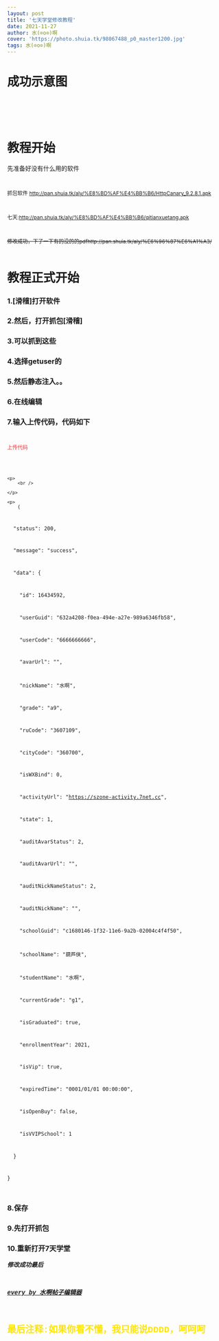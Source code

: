 ```yaml
---
layout: post
title: '七天学堂修改教程'
date: 2021-11-27
author: 水(⊙o⊙)啊
cover: 'https://photo.shuia.tk/98067488_p0_master1200.jpg'
tags: 水(⊙o⊙)啊
---
```

<div>
	<h1>
		成功示意图
	</h1>
	<p>
		<img src="http://pan.shuia.tk/aly/%E5%9B%BE%E7%89%87/Screenshot_2021-11-27-16-49-47.png" alt="" /> 
	</p>
	<p>
		<img src="http://pan.shuia.tk/aly/%E5%9B%BE%E7%89%87/Screenshot_2021-11-27-16-49-51.png" alt="" /> 
	</p>
	<p>
		<img src="http://pan.shuia.tk/aly/%E5%9B%BE%E7%89%87/Screenshot_2021-11-27-15-07-23.png" alt="" /> 
	</p>
	<p>
		<img src="http://pan.shuia.tk/aly/%E5%9B%BE%E7%89%87/Screenshot_2021-11-27-14-58-55.png" alt="" /> 
	</p>
	<p>
		<img src="http://pan.shuia.tk/aly/%E5%9B%BE%E7%89%87/1638004167554.jpg" alt="" /> 
	</p>
	<h1>
		教程开始
	</h1>
	<p>
		先准备好没有什么用的软件
	</p>
	<h1>
		<span style="font-size:12px;font-weight:normal;">抓包软件&nbsp;<a class="ke-insertfile" href="http://pan.shuia.tk/aly/%E8%BD%AF%E4%BB%B6/HttpCanary_9.2.8.1.apk" target="_blank">http://pan.shuia.tk/aly/%E8%BD%AF%E4%BB%B6/HttpCanary_9.2.8.1.apk</a></span> 
	</h1>
	<h1>
		<span style="font-size:12px;font-weight:normal;">七天:<a class="ke-insertfile" href="http://pan.shuia.tk/aly/%E8%BD%AF%E4%BB%B6/qitianxuetang.apk" target="_blank">http://pan.shuia.tk/aly/%E8%BD%AF%E4%BB%B6/qitianxuetang.apk</a></span> 
	</h1>
	<h1>
		<span style="font-size:12px;font-weight:normal;"><s>修改成功，下了一下有的没的的pdfhttp://pan.shuia.tk/aly/%E6%96%87%E6%A1%A3/</s></span> 
	</h1>
	<h1>
		<span style="font-size:12px;font-weight:normal;"><s><br />
</s></span><span style="font-size:12px;font-weight:normal;"></span>教程正式开始
	</h1>
	<h3>
		1.[滑稽]打开软件
	</h3>
	<h3>
		2.然后，打开抓包[滑稽]
	</h3>
	<h3>
		3.可以抓到这些
	</h3>
	<h3>
		4.选择getuser的
	</h3>
	<h3>
		5.然后静态注入。。
	</h3>
	<h3>
		6.在线编辑
	</h3>
	<h3>
		7.输入上传代码，代码如下
	</h3>
	<h1>
		<span style="font-size:12px;font-weight:normal;"><span style="color:#E53333;">上传代码</span></span>
	</h1>
<pre><code class="language-css">	
	
	<p>
		<br />

	</p>

	<p>
		{

&nbsp; "status": 200,

&nbsp; "message": "success",

&nbsp; "data": {

&nbsp; &nbsp; "id": 16434592,

&nbsp; &nbsp; "userGuid": "632a4208-f0ea-494e-a27e-989a6346fb58",

&nbsp; &nbsp; "userCode": "6666666666",

&nbsp; &nbsp; "avarUrl": "",

&nbsp; &nbsp; "nickName": "水啊",

&nbsp; &nbsp; "grade": "a9",

&nbsp; &nbsp; "ruCode": "3607109",

&nbsp; &nbsp; "cityCode": "360700",

&nbsp; &nbsp; "isWXBind": 0,

&nbsp; &nbsp; "activityUrl": "https://szone-activity.7net.cc",

&nbsp; &nbsp; "state": 1,

&nbsp; &nbsp; "auditAvarStatus": 2,

&nbsp; &nbsp; "auditAvarUrl": "",

&nbsp; &nbsp; "auditNickNameStatus": 2,

&nbsp; &nbsp; "auditNickName": "",

&nbsp; &nbsp; "schoolGuid": "c1680146-1f32-11e6-9a2b-02004c4f4f50",

&nbsp; &nbsp; "schoolName": "葫芦侠",

&nbsp; &nbsp; "studentName": "水啊",

&nbsp; &nbsp; "currentGrade": "g1",

&nbsp; &nbsp; "isGraduated": true,

&nbsp; &nbsp; "enrollmentYear": 2021,

&nbsp; &nbsp; "isVip": true,

&nbsp; &nbsp; "expiredTime": "0001/01/01 00:00:00",

&nbsp; &nbsp; "isOpenBuy": false,

&nbsp; &nbsp; "isVVIPSchool": 1

&nbsp; }

}
	</p>
</code></pre>
	<h3>
		8.保存
	</h3>
	<h3>
		9.先打开抓包
	</h3>
	<h3>
		10.重新打开7天学堂
	</h3>
</div>
<p>
	<span style="font-family:Courier New;"><strong><strong><em>修改成功最后</em></strong></strong></span>
</p>
<p>
	<span style="font-family:Courier New;"><strong><strong><em><u><br />
</u></em></strong></strong></span>
</p>
<p>
	<span style="font-family:Courier New;"><strong><strong><em><u>every by 水啊帖子编辑器</u></em></strong></strong></span>
</p>
<p>
	<span style="font-family:Courier New;"><strong><br />
</strong></span>
</p>
<h2>
	<span style="font-family:Courier New;"><strong><span style="color:#FFE500;"></span><span style="color:#FFE500;">最后注释:如果你看不懂，我只能说DDDD，呵呵呵</span></strong></span>
</h2>
